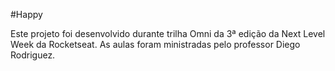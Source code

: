 #Happy

Este projeto foi desenvolvido durante trilha Omni da 3ª edição da Next Level Week da Rocketseat. As aulas foram ministradas pelo professor Diego Rodriguez.